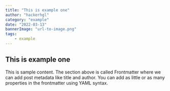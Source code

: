 ```yaml
---
title: "This is example one"
author: "hackerhgl"
category: "example"
date: "2022-03-13"
bannerImage: "url-to-image.png"
tags:
    - example
---
```


## This is example one

This is sample content. The section above is called Frontmatter where we can add post metadata like title and author. You can add as little or as many properties in the frontmatter using YAML syntax.